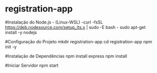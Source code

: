 # registration-app

#Instalação do Node.js - (Linux-WSL)
-curl -fsSL https://deb.nodesource.com/setup_lts.x | sudo -E bash -
sudo apt-get install -y nodejs

#Configuração do Projeto
mkdir registration-app
cd registration-app
npm init -y

#Instalação de Dependências
npm install express
npm install

#Iniciar Servidor
npm start
